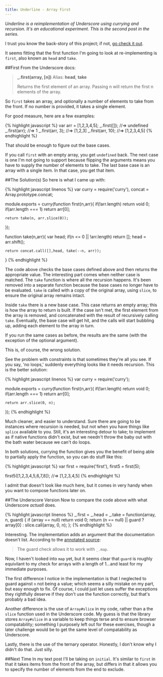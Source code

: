 ```yaml
---
title: Underline - Array First
---
```

_Underline is a reimplementation of Underscore using currying and recursion. It's an educational experiment. This is the second post in the series._

I trust you know the back-story of this project; if not, [go check it out](underline-introduction.html).

It seems fitting that the first function I'm going to look at re-implementing is <code>first</code>, also known as <code>head</code> and <code>take</code>.

##First
From the Underscore docs:

<blockquote>
	<p><b>_.first(array, [n])</b> Alias: <b>head</b>, <b>take</b></p>
	<p>Returns the first element of an array. Passing n will return the first n elements of the array.</p>
</blockquote>

So <code>first</code> takes an array, and optionally a number of elements to take from the front. If no number is provided, it takes a single element.

For good measure, here are a few examples:

{% highlight javascript %}
var arr = [1,2,3,4,5];
_.first([]); //=> undefined
_.first(arr); //=> 1
_.first(arr, 3); //=> [1,2,3]
_.first(arr, 10); //=> [1,2,3,4,5]
{% endhighlight %}

That should be enough to figure out the base cases.

If you call <code>first</code> with an empty array, you get <code>undefined</code> back. The next case is one I'm not going to support because flipping the arguments means you have to supply the number of elements to take. The last base case is an array with a single item. In that case, you get that item.

##The Solution(s)
So here is what I came up with:

{% highlight javascript linenos %}
var curry = require('curry'),
	concat = Array.prototype.concat;

module.exports = curry(function first(n,arr){
	if(!arr.length) return void 0;
	if(arr.length === 1) return arr[0];

	return take(n, arr.slice(0));
});

function take(n,arr){
	var head;
	if(n <= 0 || !arr.length) return [];
	head = arr.shift();

	return concat.call([],head, take(--n, arr));
}
{% endhighlight %}

The code above checks the base cases defined above and then returns the appropriate value. The interesting part comes when neither case is matched. The <code>take</code> function is where all the recursion happens. It's been removed into a separate function because the base cases no longer have to be evaluated. <code>take</code> is called with a copy of the original array, using <code>slice</code>, to ensure the original array remains intact.

Inside <code>take</code> there is a new base case. This case returns an empty array; this is how the array to return is built. If the case isn't met, the first element from the array is removed, and concatenated with the result of recursively calling <code>take</code>. Eventually, the base case will get hit, and the calls will start bubbling up, adding each element to the array in turn.

If you run the same cases as before, the results are the same (with the exception of the optional argument).

This is, of course, the wrong solution.

See the problem with constraints is that sometimes they're all you see. If you say, 'no loops,' suddenly everything looks like it needs recursion. This is the better solution:

{% highlight javascript linenos %}
var curry = require('curry');

module.exports = curry(function first(n,arr){
	if(!arr.length) return void 0;
	if(arr.length === 1) return arr[0];

	return arr.slice(0, n);
});
{% endhighlight %}

Much cleaner, and easier to understand. Sure there are going to be instances where recursion is needed, but not when you have things like <code>splice</code> available to you. Still, it's an interesting detour to take; to implement as if native functions didn't exist, but we needn't throw the baby out with the bath water because we can't do loops.

In both solutions, currying the function gives you the benefit of being able to partially apply the function, so you can do stuff like this:

{% highlight javascript %}
var first = require('first'),
	first5 = first(5);

first5([1,2,3,4,5,6,7,8]); //=> [1,2,3,4,5]
{% endhighlight %}

I admit that doesn't look like much here, but it comes in very handy when you want to compose functions later on.

##The Underscore Version
Now to compare the code above with what Underscore _actuall_ does.

{% highlight javascript linenos %}
_.first = _.head = _.take = function(array, n, guard) {
    if (array == null) return void 0;
    return (n == null) || guard ? array[0] : slice.call(array, 0, n);
  };
{% endhighlight %}

Interesting. The implementation adds an argument that the documentation doesn't list. According to the [annotated source](http://underscorejs.org/docs/underscore.html#section-41):
<blockquote>The guard check allows it to work with <code>_.map</code>.</blockquote>

Now, I haven't looked into <code>map</code> yet, but it seems clear that <code>guard</code> is roughly equivilant to my check for arrays with a length of 1...and least for my immediate purposes.

The first difference I notice in the implementation is that I neglected to guard against <code>n</code> not being a value; which seems a silly mistake on my part, but easy enough to fix. Of course, I could just let uses suffer the exceptions they rightfully deserve if they don't use the function correctly, but that's probably a bad idea.

Another difference is the use of <code>Array#slice</code> in my code, rather than a the <code>slice</code> function used in the Underscore code. My guess is that the library stores <code>Array#slice</code> in a variable to keep things terse and to ensure browser compatability; something I purposely left out for these exercises, though a later challenge would be to get the same level of compatability as Underscore.

Lastly, there is the use of the ternary operator. Honestly, I don't know why I didn't do that. Just silly.


##Next Time
In my text post I'll be taking on <code>initial</code>. It's similar to <code>first</code> in that it takes items from the front of the array, but differs in that it allows you to specify the number of elements from the end to exclude.

